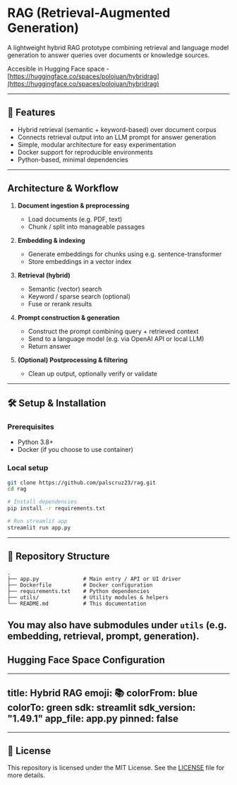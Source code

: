 
# RAG (Retrieval-Augmented Generation)

A lightweight hybrid RAG prototype combining retrieval and language model generation to answer queries over documents or knowledge sources.

Accesible in Hugging Face space - [https://huggingface.co/spaces/polojuan/hybridrag](https://huggingface.co/spaces/polojuan/hybridrag)

---

## 🚀 Features

- Hybrid retrieval (semantic + keyword-based) over document corpus  
- Connects retrieval output into an LLM prompt for answer generation  
- Simple, modular architecture for easy experimentation  
- Docker support for reproducible environments  
- Python-based, minimal dependencies  

---

## Architecture & Workflow

1. **Document ingestion & preprocessing**  
   - Load documents (e.g. PDF, text)  
   - Chunk / split into manageable passages  

2. **Embedding & indexing**  
   - Generate embeddings for chunks using e.g. sentence-transformer  
   - Store embeddings in a vector index  

3. **Retrieval (hybrid)**  
   - Semantic (vector) search  
   - Keyword / sparse search (optional)  
   - Fuse or rerank results  

4. **Prompt construction & generation**  
   - Construct the prompt combining query + retrieved context  
   - Send to a language model (e.g. via OpenAI API or local LLM)  
   - Return answer  

5. **(Optional) Postprocessing & filtering**  
   - Clean up output, optionally verify or validate  

---

## 🛠️ Setup & Installation

### Prerequisites

- Python 3.8+  
- Docker (if you choose to use container)  

### Local setup

```bash
git clone https://github.com/palscruz23/rag.git
cd rag

# Install dependencies
pip install -r requirements.txt

# Run streamlit app
streamlit run app.py
```
---

## 📁 Repository Structure
```
.
├── app.py              # Main entry / API or UI driver
├── Dockerfile          # Docker configuration
├── requirements.txt    # Python dependencies
├── utils/              # Utility modules & helpers
└── README.md           # This documentation
```

You may also have submodules under `utils` (e.g. embedding, retrieval, prompt, generation).
---

## Hugging Face Space Configuration
---
title: Hybrid RAG
emoji: 📚
colorFrom: blue
colorTo: green
sdk: streamlit
sdk_version: "1.49.1"
app_file: app.py
pinned: false
---

---

## 📜 License

This repository is licensed under the MIT License. See the [LICENSE](LICENSE) file for more details.